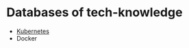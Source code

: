 # Databases of tech-knowledge

* [Kubernetes](https://github.com/Ariel-Yu/knowledge-bases/tree/master/kubernetes)
* Docker
